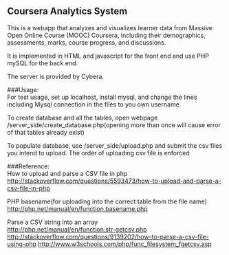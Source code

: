 ## Coursera Analytics System

This is a webapp that analyzes and visualizes learner data from Massive Open Online Course (MOOC) Coursera, including their demographics, assessments, marks, course progress, and discussions.

It is implemented in HTML and javascript for the front end and use PHP mySQL for the back end.

The server is provided by Cybera.


###Usage:   
For test usage, set up localhost, install mysql, and change the lines including Mysql connection in the files to you own username.

To create database and all the tables, open webpage /server_side/create_database.php(opening more than once will cause error of that tables already exist)

To populate database, use /server_side/upload.php and submit the csv files you intend to upload. The order of uploading csv file is enforced 



       
###Reference:    
How to upload and parse a CSV file in php   
http://stackoverflow.com/questions/5593473/how-to-upload-and-parse-a-csv-file-in-php

PHP basename(for uploading into the correct table from the file name)   
http://php.net/manual/en/function.basename.php

Parse a CSV string into an array   
http://php.net/manual/en/function.str-getcsv.php
http://stackoverflow.com/questions/9139202/how-to-parse-a-csv-file-using-php
http://www.w3schools.com/php/func_filesystem_fgetcsv.asp
